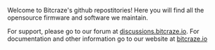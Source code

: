 Welcome to Bitcraze's github repostitories! Here you will find all the opensource firmware and software we maintain. 

For support, please go to our forum at [discussions.bitcraze.io](https://discussions.bitcraze.io/). 
For documentation and other information go to our website at [bitcraze.io](https://www.bitcraze.io/)
